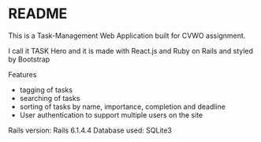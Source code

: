 # README
This is a Task-Management Web Application built for CVWO assignment.

I call it TASK Hero and it is made with React.js and Ruby on Rails and styled by Bootstrap

Features
- tagging of tasks
- searching of tasks
- sorting of tasks by name, importance, completion and deadline
- User authentication to support multiple users on the site

Rails version: Rails 6.1.4.4
Database used: SQLite3
